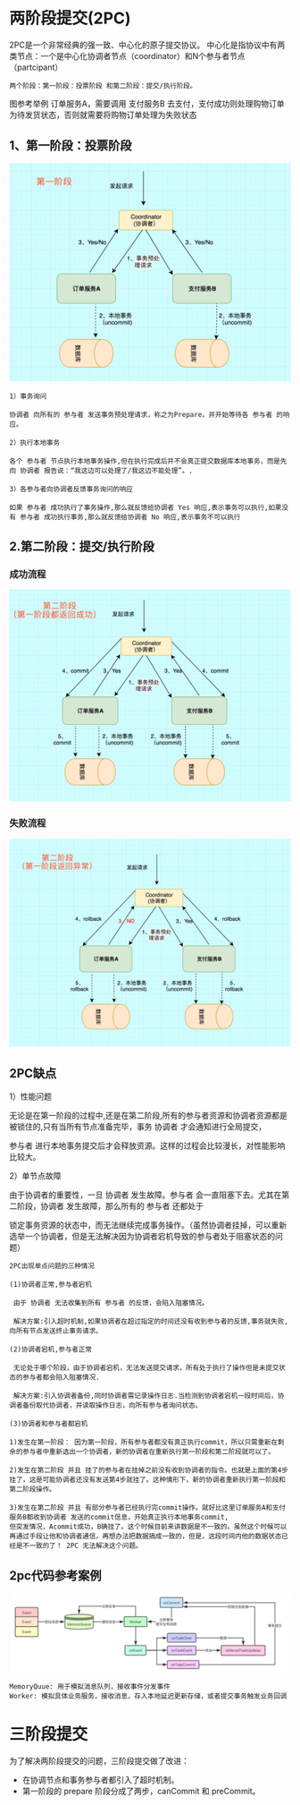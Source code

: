 # 两阶段提交(2PC)    
2PC是一个非常经典的强一致、中心化的原子提交协议。
中心化是指协议中有两类节点：一个是中心化协调者节点（coordinator）和N个参与者节点（partcipant）

    两个阶段：第一阶段：投票阶段 和第二阶段：提交/执行阶段。

图参考举例
    订单服务A，需要调用 支付服务B 去支付，支付成功则处理购物订单为待发货状态，否则就需要将购物订单处理为失败状态

## 1、第一阶段：投票阶段
![](vote.png)

    1）事务询问

    协调者 向所有的 参与者 发送事务预处理请求，称之为Prepare，并开始等待各 参与者 的响应。
    
    2）执行本地事务
    
    各个 参与者 节点执行本地事务操作,但在执行完成后并不会真正提交数据库本地事务，而是先向 协调者 报告说：“我这边可以处理了/我这边不能处理”。.
    
    3）各参与者向协调者反馈事务询问的响应
    
    如果 参与者 成功执行了事务操作,那么就反馈给协调者 Yes 响应,表示事务可以执行,如果没有 参与者 成功执行事务,那么就反馈给协调者 No 响应,表示事务不可以执行

## 2.第二阶段：提交/执行阶段
### 成功流程
![](2pc_success.png)

### 失败流程
![](2pc_fail.png)

## 2PC缺点

1）性能问题

无论是在第一阶段的过程中,还是在第二阶段,所有的参与者资源和协调者资源都是被锁住的,只有当所有节点准备完毕，事务 协调者 才会通知进行全局提交，

参与者 进行本地事务提交后才会释放资源。这样的过程会比较漫长，对性能影响比较大。

2）单节点故障

由于协调者的重要性，一旦 协调者 发生故障。参与者 会一直阻塞下去。尤其在第二阶段，协调者 发生故障，那么所有的 参与者 还都处于

锁定事务资源的状态中，而无法继续完成事务操作。（虽然协调者挂掉，可以重新选举一个协调者，但是无法解决因为协调者宕机导致的参与者处于阻塞状态的问题）
    
    2PC出现单点问题的三种情况
    
    (1)协调者正常,参与者宕机
    
     由于 协调者 无法收集到所有 参与者 的反馈，会陷入阻塞情况。
    
     解决方案:引入超时机制,如果协调者在超过指定的时间还没有收到参与者的反馈,事务就失败,向所有节点发送终止事务请求。
    
    (2)协调者宕机,参与者正常
    
     无论处于哪个阶段，由于协调者宕机，无法发送提交请求，所有处于执行了操作但是未提交状态的参与者都会陷入阻塞情况.
    
     解决方案:引入协调者备份,同时协调者需记录操作日志.当检测到协调者宕机一段时间后，协调者备份取代协调者，并读取操作日志，向所有参与者询问状态。
    
    (3)协调者和参与者都宕机
    
    1)发生在第一阶段： 因为第一阶段，所有参与者都没有真正执行commit，所以只需重新在剩余的参与者中重新选出一个协调者，新的协调者在重新执行第一阶段和第二阶段就可以了。

    2)发生在第二阶段 并且 挂了的参与者在挂掉之前没有收到协调者的指令。也就是上面的第4步挂了，这是可能协调者还没有发送第4步就挂了。这种情形下，新的协调者重新执行第一阶段和第二阶段操作。
    
    3)发生在第二阶段 并且 有部分参与者已经执行完commit操作。就好比这里订单服务A和支付服务B都收到协调者 发送的commit信息，开始真正执行本地事务commit,
    但突发情况，Acommit成功，B确挂了。这个时候目前来讲数据是不一致的。虽然这个时候可以再通过手段让他和协调者通信，再想办法把数据搞成一致的，但是，这段时间内他的数据状态已经是不一致的了！ 2PC 无法解决这个问题。

## 2pc代码参考案例
![](.two_phase_commit_images/2pc_structure.png)

    MemoryQuue: 用于模拟消息队列，接收事件分发事件
    Worker: 模拟具体业务服务，接收消息，存入本地延迟更新存储，或者提交事务触发业务回调

# 三阶段提交

为了解决两阶段提交的问题，三阶段提交做了改进：

- 在协调节点和事务参与者都引入了超时机制。
- 第一阶段的 prepare 阶段分成了两步，canCommit 和 preCommit。

    